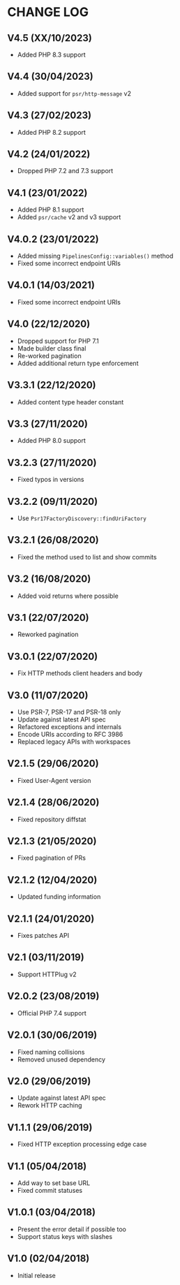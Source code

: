 CHANGE LOG
==========


## V4.5 (XX/10/2023)

* Added PHP 8.3 support


## V4.4 (30/04/2023)

* Added support for `psr/http-message` v2


## V4.3 (27/02/2023)

* Added PHP 8.2 support


## V4.2 (24/01/2022)

* Dropped PHP 7.2 and 7.3 support


## V4.1 (23/01/2022)

* Added PHP 8.1 support
* Added `psr/cache` v2 and v3 support


## V4.0.2 (23/01/2022)

* Added missing `PipelinesConfig::variables()` method
* Fixed some incorrect endpoint URIs


## V4.0.1 (14/03/2021)

* Fixed some incorrect endpoint URIs


## V4.0 (22/12/2020)

* Dropped support for PHP 7.1
* Made builder class final
* Re-worked pagination
* Added additional return type enforcement


## V3.3.1 (22/12/2020)

* Added content type header constant


## V3.3 (27/11/2020)

* Added PHP 8.0 support


## V3.2.3 (27/11/2020)

* Fixed typos in versions


## V3.2.2 (09/11/2020)

* Use `Psr17FactoryDiscovery::findUriFactory`


## V3.2.1 (26/08/2020)

* Fixed the method used to list and show commits


## V3.2 (16/08/2020)

* Added void returns where possible


## V3.1 (22/07/2020)

* Reworked pagination


## V3.0.1 (22/07/2020)

* Fix HTTP methods client headers and body


## V3.0 (11/07/2020)

* Use PSR-7, PSR-17 and PSR-18 only
* Update against latest API spec
* Refactored exceptions and internals
* Encode URIs according to RFC 3986
* Replaced legacy APIs with workspaces


## V2.1.5 (29/06/2020)

* Fixed User-Agent version


## V2.1.4 (28/06/2020)

* Fixed repository diffstat


## V2.1.3 (21/05/2020)

* Fixed pagination of PRs


## V2.1.2 (12/04/2020)

* Updated funding information


## V2.1.1 (24/01/2020)

* Fixes patches API


## V2.1 (03/11/2019)

* Support HTTPlug v2


## V2.0.2 (23/08/2019)

* Official PHP 7.4 support


## V2.0.1 (30/06/2019)

* Fixed naming collisions
* Removed unused dependency


## V2.0 (29/06/2019)

* Update against latest API spec
* Rework HTTP caching


## V1.1.1 (29/06/2019)

* Fixed HTTP exception processing edge case


## V1.1 (05/04/2018)

* Add way to set base URL
* Fixed commit statuses


## V1.0.1 (03/04/2018)

* Present the error detail if possible too
* Support status keys with slashes


## V1.0 (02/04/2018)

* Initial release
